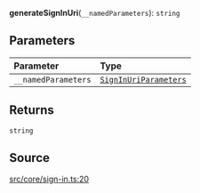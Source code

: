 **generateSignInUri**(`__namedParameters`): `string`

## Parameters

| Parameter           | Type                                                                       |
| :------------------ | :------------------------------------------------------------------------- |
| `__namedParameters` | [`SignInUriParameters`](../type-aliases/type-alias.SignInUriParameters.md) |

## Returns

`string`

## Source

[src/core/sign-in.ts:20](https://github.com/logto-io/js/blob/54d7193/packages/js/src/core/sign-in.ts#L20)

